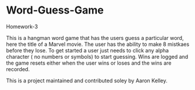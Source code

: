 # Word-Guess-Game
Homework-3 

This is a hangman word game that has the users guess a particular word, here the title of a Marvel movie. 
The user has the ability to make 8 mistkaes before they lose. To get started a user just needs to click any alpha character
( no numbers or symbols) to start guessing. Wins are logged and the game resets either when the user wins or loses and the wins 
are recorded. 

This is a project maintained and contributed soley by Aaron Kelley. 
